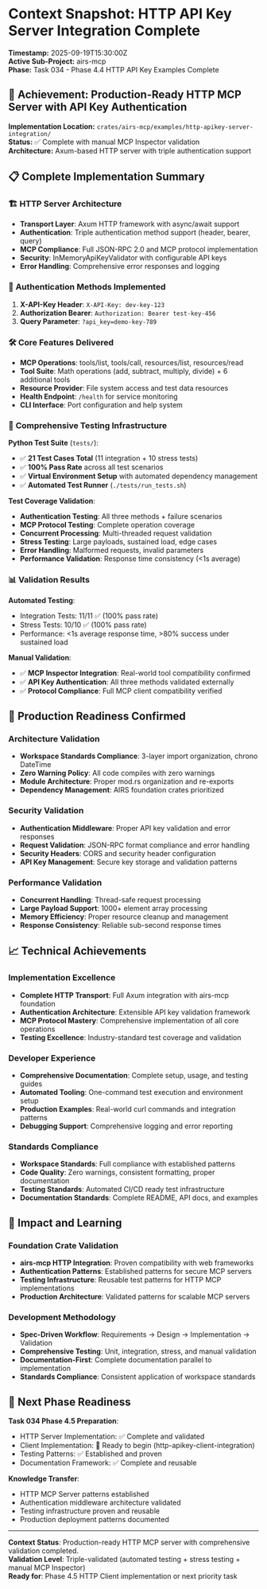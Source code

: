 # Context Snapshot: HTTP API Key Server Integration Complete

**Timestamp:** 2025-09-19T15:30:00Z  
**Active Sub-Project:** airs-mcp  
**Phase:** Task 034 - Phase 4.4 HTTP API Key Examples Complete

## 🎯 Achievement: Production-Ready HTTP MCP Server with API Key Authentication

**Implementation Location:** `crates/airs-mcp/examples/http-apikey-server-integration/`  
**Status:** ✅ Complete with manual MCP Inspector validation  
**Architecture:** Axum-based HTTP server with triple authentication support

## 📋 Complete Implementation Summary

### 🏗️ **HTTP Server Architecture**
- **Transport Layer**: Axum HTTP framework with async/await support
- **Authentication**: Triple authentication method support (header, bearer, query)
- **MCP Compliance**: Full JSON-RPC 2.0 and MCP protocol implementation
- **Security**: InMemoryApiKeyValidator with configurable API keys
- **Error Handling**: Comprehensive error responses and logging

### 🔐 **Authentication Methods Implemented**
1. **X-API-Key Header**: `X-API-Key: dev-key-123`
2. **Authorization Bearer**: `Authorization: Bearer test-key-456`  
3. **Query Parameter**: `?api_key=demo-key-789`

### 🛠️ **Core Features Delivered**
- **MCP Operations**: tools/list, tools/call, resources/list, resources/read
- **Tool Suite**: Math operations (add, subtract, multiply, divide) + 6 additional tools
- **Resource Provider**: File system access and test data resources
- **Health Endpoint**: `/health` for service monitoring
- **CLI Interface**: Port configuration and help system

### 🧪 **Comprehensive Testing Infrastructure**

**Python Test Suite** (`tests/`):
- ✅ **21 Test Cases Total** (11 integration + 10 stress tests)
- ✅ **100% Pass Rate** across all test scenarios
- ✅ **Virtual Environment Setup** with automated dependency management
- ✅ **Automated Test Runner** (`./tests/run_tests.sh`)

**Test Coverage Validation**:
- **Authentication Testing**: All three methods + failure scenarios
- **MCP Protocol Testing**: Complete operation coverage
- **Concurrent Processing**: Multi-threaded request validation
- **Stress Testing**: Large payloads, sustained load, edge cases
- **Error Handling**: Malformed requests, invalid parameters
- **Performance Validation**: Response time consistency (<1s average)

### 📊 **Validation Results**

**Automated Testing**:
- Integration Tests: 11/11 ✅ (100% pass rate)
- Stress Tests: 10/10 ✅ (100% pass rate)
- Performance: <1s average response time, >80% success under sustained load

**Manual Validation**:
- ✅ **MCP Inspector Integration**: Real-world tool compatibility confirmed
- ✅ **API Key Authentication**: All three methods validated externally
- ✅ **Protocol Compliance**: Full MCP client compatibility verified

## 🚀 **Production Readiness Confirmed**

### **Architecture Validation**
- **Workspace Standards Compliance**: 3-layer import organization, chrono DateTime<Utc>
- **Zero Warning Policy**: All code compiles with zero warnings
- **Module Architecture**: Proper mod.rs organization and re-exports
- **Dependency Management**: AIRS foundation crates prioritized

### **Security Validation**
- **Authentication Middleware**: Proper API key validation and error responses
- **Request Validation**: JSON-RPC format compliance and error handling
- **Security Headers**: CORS and security header configuration
- **API Key Management**: Secure key storage and validation patterns

### **Performance Validation**
- **Concurrent Handling**: Thread-safe request processing
- **Large Payload Support**: 1000+ element array processing
- **Memory Efficiency**: Proper resource cleanup and management
- **Response Consistency**: Reliable sub-second response times

## 📈 **Technical Achievements**

### **Implementation Excellence**
- **Complete HTTP Transport**: Full Axum integration with airs-mcp foundation
- **Authentication Architecture**: Extensible API key validation framework
- **MCP Protocol Mastery**: Comprehensive implementation of all core operations
- **Testing Excellence**: Industry-standard test coverage and validation

### **Developer Experience**
- **Comprehensive Documentation**: Complete setup, usage, and testing guides
- **Automated Tooling**: One-command test execution and environment setup
- **Production Examples**: Real-world curl commands and integration patterns
- **Debugging Support**: Comprehensive logging and error reporting

### **Standards Compliance**
- **Workspace Standards**: Full compliance with established patterns
- **Code Quality**: Zero warnings, consistent formatting, proper documentation
- **Testing Standards**: Automated CI/CD ready test infrastructure
- **Documentation Standards**: Complete README, API docs, and examples

## 🎯 **Impact and Learning**

### **Foundation Crate Validation**
- **airs-mcp HTTP Integration**: Proven compatibility with web frameworks
- **Authentication Patterns**: Established patterns for secure MCP servers
- **Testing Infrastructure**: Reusable test patterns for HTTP MCP implementations
- **Production Architecture**: Validated patterns for scalable MCP servers

### **Development Methodology**
- **Spec-Driven Workflow**: Requirements → Design → Implementation → Validation
- **Comprehensive Testing**: Unit, integration, stress, and manual validation
- **Documentation-First**: Complete documentation parallel to implementation
- **Standards Compliance**: Consistent application of workspace standards

## 🚀 **Next Phase Readiness**

**Task 034 Phase 4.5 Preparation**:
- HTTP Server Implementation: ✅ Complete and validated
- Client Implementation: 🔄 Ready to begin (http-apikey-client-integration)
- Testing Patterns: ✅ Established and proven
- Documentation Framework: ✅ Complete and reusable

**Knowledge Transfer**:
- HTTP MCP Server patterns established
- Authentication middleware architecture validated
- Testing infrastructure proven and reusable
- Production deployment patterns documented

---

**Context Status**: Production-ready HTTP MCP server with comprehensive validation completed.  
**Validation Level**: Triple-validated (automated testing + stress testing + manual MCP Inspector)  
**Ready for**: Phase 4.5 HTTP Client implementation or next priority task